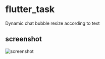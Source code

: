 # flutter_task

Dynamic chat bubble resize according to text

## screenshot

![screenshot](https://manojshrees.dev/Myprofile/assets/resume/flutter_task_final.png)

